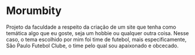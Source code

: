 # Morumbity
Projeto da faculdade a respeito da criação de um site que tenha como temática algo que eu goste, seja um hobbie ou qualquer outra coisa. Nesse caso, o tema escolhido por mim foi time de futebol, mais especificamente, São Paulo Futebol Clube, o time pelo qual sou apaixonado e obcecado.

